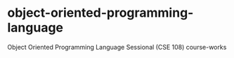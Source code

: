 # object-oriented-programming-language
Object Oriented Programming Language Sessional (CSE 108) course-works
